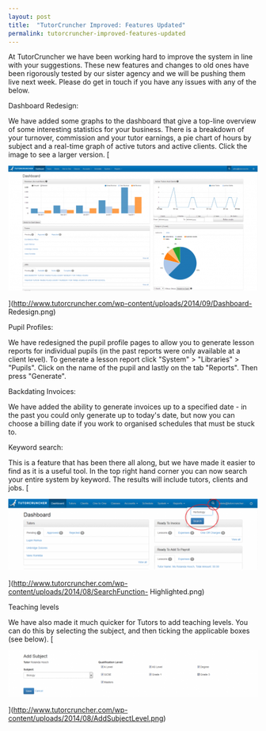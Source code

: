 ```yaml
---
layout: post
title:  "TutorCruncher Improved: Features Updated"
permalink: tutorcruncher-improved-features-updated
---
```

At TutorCruncher we have been working hard to improve the system in line with
your suggestions. These new features and changes to old ones have been
rigorously tested by our sister agency and we will be pushing them live next
week. Please do get in touch if you have any issues with any of the below.

Dashboard Redesign: 

We have added some graphs to the dashboard that give a top-line overview of
some interesting statistics for your business. There is a breakdown of your
turnover, commission and your tutor earnings, a pie chart of hours by subject
and a real-time graph of active tutors and active clients. Click the image to
see a larger version. [

<div class="img-holder full-width">
   <img src="/img/blogs/Dashboard-Redesign-1024x513.png" alt-text="Dashboard Redesign"/>
</div>

](http://www.tutorcruncher.com/wp-content/uploads/2014/09/Dashboard-
Redesign.png)

Pupil Profiles: 

We have redesigned the pupil profile pages to allow you to generate lesson
reports for individual pupils (in the past reports were only available at a
client level). To generate a lesson report click "System" > "Libraries" >
"Pupils". Click on the name of the pupil and lastly on the tab "Reports". Then
press "Generate".

Backdating Invoices: 

We have added the ability to generate invoices up to a specified date - in the
past you could only generate up to today's date, but now you can choose a
billing date if you work to organised schedules that must be stuck to.

Keyword search: 

This is a feature that has been there all along, but we have made it easier to
find as it is a useful tool. In the top right hand corner you can now search
your entire system by keyword. The results will include tutors, clients and
jobs. [

<div class="img-holder full-width">
   <img src="/img/blogs/SearchFunction-Highlighted-1024x294.png" alt-text="SearchFunction-Highlighted"/>
</div>

](http://www.tutorcruncher.com/wp-content/uploads/2014/08/SearchFunction-
Highlighted.png)

Teaching levels 

We have also made it much quicker for Tutors to add teaching levels. You can
do this by selecting the subject, and then ticking the applicable boxes (see
below). [

<div class="img-holder full-width">
   <img src="/img/blogs/AddSubjectLevel-1024x194.png" alt-text="AddSubjectLevel"/>
</div>

](http://www.tutorcruncher.com/wp-content/uploads/2014/08/AddSubjectLevel.png)
